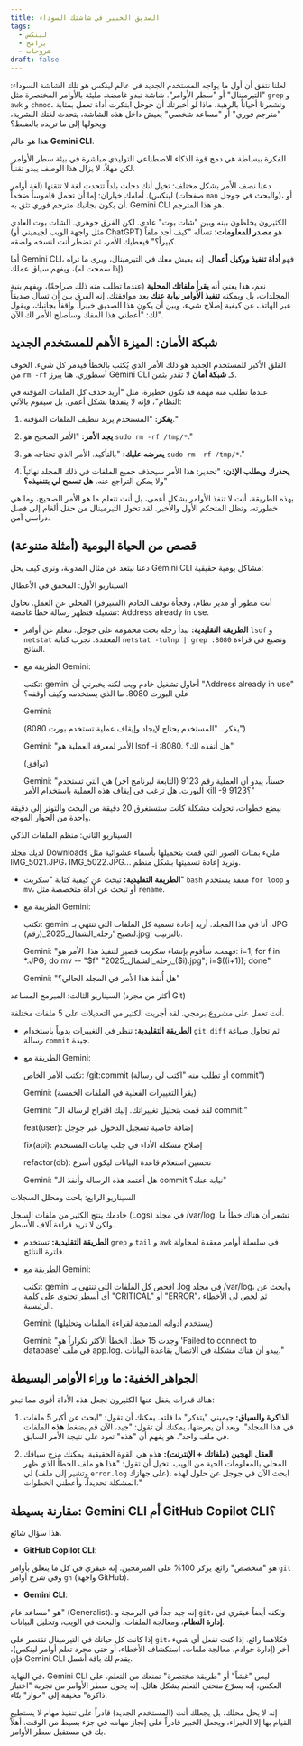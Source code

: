 ```yaml
---
title: الصديق الخبير في شاشتك السوداء
tags:
  - لينكس
  - برامح
  - شروحات
draft: false
---
```



لعلنا نتفق أن أول ما يواجه المستخدم الجديد في عالم لينكس هو تلك الشاشة السوداء: "التيرمينال" أو "سطر الأوامر". شاشة تبدو غامضة، مليئة بالأوامر المختصرة مثل `grep` و `awk` و `chmod`، وتشعرنا أحياناً بالرهبة. ماذا لو أخبرتك أن جوجل ابتكرت أداة تعمل بمثابة "مترجم فوري" أو "مساعد شخصي" يعيش داخل هذه الشاشة، يتحدث لغتك البشرية، ويحولها إلى ما تريده بالضبط؟

هذا هو عالم **Gemini CLI**.


الفكرة ببساطة هي دمج قوة الذكاء الاصطناعي التوليدي مباشرة في بيئة سطر الأوامر. لكن مهلاً، لا يزال هذا الوصف يبدو تقنياً.

دعنا نصف الأمر بشكل مختلف: تخيل أنك دخلت بلداً تتحدث لغة لا تتقنها (لغة أوامر لينكس). أمامك خياران: إما أن تحمل قاموساً ضخماً (صفحات `man` والبحث في جوجل)، أو أن يكون بجانبك مترجم فوري تثق به. Gemini CLI هو هذا المترجم.

الكثيرون يخلطون بينه وبين "شات بوت" عادي. لكن الفرق جوهري. الشات بوت العادي (مثل واجهة الويب لجيميني أو ChatGPT) هو **مصدر للمعلومات**؛ تسأله "كيف أجد ملفاً كبيراً؟" فيعطيك الأمر، ثم تضطر أنت لنسخه ولصقه.

أما Gemini CLI، فهو **أداة تنفيذ ووكيل أعمال**. إنه يعيش معك في التيرمينال، ويرى ما تراه (إذا سمحت له)، ويفهم سياق عملك.

نعم، هذا يعني أنه **يقرأ ملفاتك المحلية** (عندما تطلب منه ذلك صراحةً)، ويفهم بنية المجلدات، بل ويمكنه **تنفيذ الأوامر نيابة عنك** بعد موافقتك. إنه الفرق بين أن تسأل صديقاً عبر الهاتف عن كيفية إصلاح شيء، وبين أن يكون هذا الصديق خبيراً، واقفاً بجانبك، ويقول لك: "أعطني هذا المفك وسأصلح الأمر لك الآن".

## شبكة الأمان: الميزة الأهم للمستخدم الجديد

القلق الأكبر للمستخدم الجديد هو ذلك الأمر الذي يُكتب بالخطأ فيدمر كل شيء. الخوف من `rm -rf` أسطوري. هنا يبرز Gemini CLI كـ **شبكة أمان** لا تقدر بثمن.

عندما تطلب منه مهمة قد تكون خطيرة، مثل "أريد حذف كل الملفات المؤقتة في النظام"، فإنه لا ينفذها بشكل أعمى. بل سيقوم بالآتي:

1. **يفكر:** "المستخدم يريد تنظيف الملفات المؤقتة."
    
2. **يجد الأمر:** "الأمر الصحيح هو `sudo rm -rf /tmp/*`."
    
3. **يعرضه عليك:** "بالتأكيد. الأمر الذي تحتاجه هو `sudo rm -rf /tmp/*`."
    
4. **يحذرك ويطلب الإذن:** "تحذير: هذا الأمر سيحذف جميع الملفات في ذلك المجلد نهائياً ولا يمكن التراجع عنه. **هل تسمح لي بتنفيذه؟**"
    

بهذه الطريقة، أنت لا تنفذ الأوامر بشكل أعمى، بل أنت تتعلم ما هو الأمر الصحيح، وما هي خطورته، وتظل المتحكم الأول والأخير. لقد تحول التيرمينال من حقل ألغام إلى فصل دراسي آمن.

## قصص من الحياة اليومية (أمثلة متنوعة)

دعنا نبتعد عن مثال المدونة، ونرى كيف يحل Gemini CLI مشاكل يومية حقيقية:

السيناريو الأول: المحقق في الأعطال

أنت مطور أو مدير نظام، وفجأة توقف الخادم (السيرفر) المحلي عن العمل. تحاول تشغيله فتظهر رسالة خطأ غامضة: Address already in use.

- **الطريقة التقليدية:** تبدأ رحلة بحث محمومة على جوجل. تتعلم عن أوامر `lsof` و `netstat` المعقدة. تجرب كتابة `netstat -tulnp | grep :8080` وتضيع في قراءة النتائج.
    
- الطريقة مع Gemini:
    
    تكتب: gemini أحاول تشغيل خادم ويب لكنه يخبرني أن "Address already in use" على البورت 8080. ما الذي يستخدمه وكيف أوقفه؟
    
    Gemini:
    
     (يفكر.. "المستخدم يحتاج لإيجاد وإيقاف عملية تستخدم بورت 8080")
    
    Gemini:
     "الأمر لمعرفة العملية هو lsof -i :8080. هل أنفذه لك؟"
    
    (توافق)
    
    Gemini: 
    "حسناً، يبدو أن العملية رقم 9123 (التابعة لبرنامج آخر) هي التي تستخدم البورت. هل ترغب في إيقاف هذه العملية باستخدام الأمر kill -9 9123؟"
    

ببضع خطوات، تحولت مشكلة كانت ستستغرق 20 دقيقة من البحث والتوتر إلى دقيقة واحدة من الحوار الموجه.

السيناريو الثاني: منظم الملفات الذكي

لديك مجلد Downloads مليء بمئات الصور التي قمت بتحميلها بأسماء عشوائية مثل IMG_5021.JPG، IMG_5022.JPG... وتريد إعادة تسميتها بشكل منظم.

- **الطريقة التقليدية:** تبحث عن كيفية كتابة "سكربت" `bash` معقد يستخدم `for loop` و `mv`، أو تبحث عن أداة متخصصة مثل `rename`.
    
- الطريقة مع Gemini:
    
    تكتب: gemini أنا في هذا المجلد. أريد إعادة تسمية كل الملفات التي تنتهي بـ .JPG لتصبح 'رحلة_الشمال_2025_(رقم).jpg' بالترتيب.
    
    Gemini: 
    "فهمت. سأقوم بإنشاء سكربت قصير لتنفيذ هذا. الأمر هو: i=1; for f in *.JPG; do mv -- "$f" "رحلة_الشمال_2025_($i).jpg"; i=$((i+1)); done"
    
    Gemini:
     "هل أُنفذ هذا الأمر في المجلد الحالي؟"
    

السيناريو الثالث: المبرمج المساعد (أكثر من مجرد Git)

أنت تعمل على مشروع برمجي. لقد أجريت الكثير من التعديلات على 5 ملفات مختلفة.

- **الطريقة التقليدية:** تنظر في التغييرات يدوياً باستخدام `git diff` ثم تحاول صياغة رسالة `commit` جيدة.
    
- الطريقة مع Gemini:
    
    تكتب الأمر الخاص: /git:commit (أو تطلب منه "اكتب لي رسالة commit")
    
    Gemini: (يقرأ التغييرات الفعلية في الملفات الخمسة)
    
    Gemini: 
    "لقد قمت بتحليل تغييراتك. إليك اقتراح لرسالة الـ commit:"
    
    feat(user):
     إضافة خاصية تسجيل الدخول عبر جوجل
    
    fix(api):
     إصلاح مشكلة الأداء في جلب بيانات المستخدم
    
    refactor(db): 
    تحسين استعلام قاعدة البيانات ليكون أسرع
    
    Gemini:
     "هل أعتمد هذه الرسالة وأنفذ الـ commit نيابة عنك؟"
    

السيناريو الرابع: باحث ومحلل السجلات

خادمك ينتج الكثير من ملفات السجل (Logs) في مجلد /var/log. تشعر أن هناك خطأ ما ولكن لا تريد قراءة آلاف الأسطر.

- **الطريقة التقليدية:** تستخدم `grep` و `tail` و `awk` في سلسلة أوامر معقدة لمحاولة فلترة النتائج.
    
- الطريقة مع Gemini:
    
    تكتب: gemini افحص كل الملفات التي تنتهي بـ .log في مجلد /var/log، وابحث عن أي أسطر تحتوي على كلمة "CRITICAL" أو "ERROR"، ثم لخص لي الأخطاء الرئيسية.
    
    Gemini: (يستخدم أدواته المدمجة لقراءة الملفات وتحليلها)
    
    Gemini: 
    "وجدت 15 خطأ. الخطأ الأكثر تكراراً هو 'Failed to connect to database' في ملف app.log. يبدو أن هناك مشكلة في الاتصال بقاعدة البيانات."
    

## الجواهر الخفية: ما وراء الأوامر البسيطة

هناك قدرات يغفل عنها الكثيرون تجعل هذه الأداة أقوى مما تبدو:

1. **الذاكرة والسياق:** جيميني "يتذكر" ما قلته. يمكنك أن تقول: "ابحث عن أكبر 5 ملفات في هذا المجلد". وبعد أن يعرضها، يمكنك أن تقول: "جيد، الآن قم بضغط **هذه** الملفات في ملف واحد". هو يفهم أن "هذه" تعود على نتيجة الأمر السابق.
    
2. **العقل الهجين (ملفاتك + الإنترنت):** هذه هي القوة الحقيقية. يمكنك مزج سياقك المحلي بالمعلومات الحية من الويب. تخيل أن تقول: "هذا هو ملف الخطأ الذي ظهر لي (وتشير إلى ملف `error.log` على جهازك). ابحث الآن في جوجل عن حلول لهذه المشكلة تحديداً، وأعطني الخطوات."
    

## مقارنة بسيطة: Gemini CLI أم GitHub Copilot CLI؟

هذا سؤال شائع.

- **GitHub Copilot CLI**:

هو "متخصص" رائع. يركز 100% على المبرمجين. إنه عبقري في كل ما يتعلق بأوامر `git` وفي شرح أوامر `gh` (واجهة GitHub).
    
- **Gemini CLI**:

هو "مساعد عام" (Generalist). إنه جيد جداً في البرمجة و `git`، ولكنه أيضاً عبقري في **إدارة النظام**، ومعالجة الملفات، والبحث في الويب، وتحليل البيانات.
    

إذا كانت كل حياتك في التيرمينال تقتصر على `git`، فكلاهما رائع. إذا كنت تفعل أي شيء آخر (إدارة خوادم، معالجة ملفات، استكشاف الأخطاء، أو حتى مجرد تعلم أوامر لينكس)، فإن Gemini CLI يقدم لك باقة أشمل.


في النهاية، Gemini CLI ليس "غشاً" أو "طريقة مختصرة" تمنعك من التعلم. على العكس، إنه يسرّع منحنى التعلم بشكل هائل. إنه يحول سطر الأوامر من تجربة "اختبار ذاكرة" مخيفة إلى "حوار" بنّاء.

إنه لا يحل محلك، بل يجعلك أنت (المستخدم الجديد) قادراً على تنفيذ مهام لا يستطيع القيام بها إلا الخبراء، ويجعل الخبير قادراً على إنجاز مهامه في جزء بسيط من الوقت. أهلاً بك في مستقبل سطر الأوامر.


